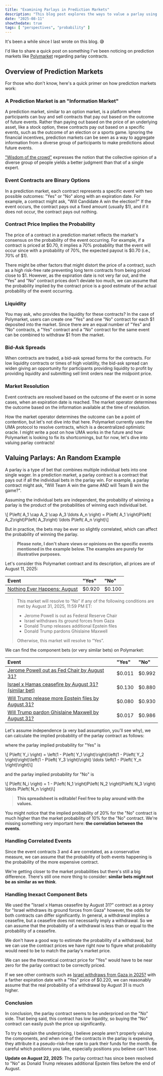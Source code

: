 ```yaml
---
title: "Examining Parlays in Prediction Markets"
description: "This blog post explores the ways to value a parlay using its component bets, and argue that the odds of such parlays on various prediction markets such as Polymarket are overvalued on the more likely/expensive contract."
date: "2025-08-11"
showthedate: true
tags: [ "perspectives", "probability" ]
---
```


It's been a while since I last wrote on this blog. 😅

I'd like to share a quick post on something I've been noticing on prediction
markets like [Polymarket](https://polymarket.com/) regarding parlay contracts.

## Overview of Prediction Markets

For those who don't know, here's a quick primer on how prediction markets work:

### A Prediction Market is an "Information Market"

A prediction market, similar to an option market, is a platform where
participants can buy and sell contracts that pay out based on the outcome of
future events. Rather than paying out based on the price of an underlying
asset, like a stock option, these contracts pay out based on a specific events,
such as the outcome of an election or a sports game. Ignoring the financial
incentives, prediction markets can be seen as a way to aggregate information
from a diverse group of participants to make predictions about future events.

["Wisdom of the crowd"](https://en.wikipedia.org/wiki/Wisdom_of_the_crowd)
expresses the notion that the collective opinion of a diverse group of people
yields a better judgment than that of a single expert.

### Event Contracts are Binary Options

In a prediction market, each contract represents a specific event with two
possible outcomes: "Yes" or "No" along with an expiration date. For example, a
contract might ask, "Will Candidate A win the election?" If the event occurs,
the contract pays out a fixed amount (usually $1), and if it does not occur,
the contract pays out nothing.

### Contract Price Implies the Probability

The price of a contract in a prediction market reflects the market's consensus
on the probability of the event occurring. For example, if a contract is priced
at $0.70, it implies a 70% probability that the event will occur since with
a probability of 70%, the expected payout is $0.70 (i.e., 70% of $1).

<script src="https://cdn.plot.ly/plotly-3.1.0.min.js" charset="utf-8"></script>
<div id="graph"></div>

<script>
const trump = {"history":[{"t":1704412803,"p":0.5},{"t":1704456003,"p":0.405},{"t":1704499202,"p":0.405},{"t":1704542402,"p":0.405},{"t":1704585602,"p":0.405},{"t":1704628803,"p":0.405},{"t":1704672002,"p":0.475},{"t":1704715203,"p":0.465},{"t":1704758403,"p":0.465},{"t":1704801603,"p":0.465},{"t":1704844803,"p":0.455},{"t":1704888003,"p":0.455},{"t":1704931203,"p":0.465},{"t":1704974403,"p":0.475},{"t":1705017603,"p":0.475},{"t":1705060803,"p":0.475},{"t":1705104002,"p":0.485},{"t":1705147202,"p":0.485},{"t":1705190402,"p":0.485},{"t":1705233602,"p":0.475},{"t":1705276803,"p":0.475},{"t":1705320002,"p":0.475},{"t":1705363202,"p":0.475},{"t":1705406402,"p":0.485},{"t":1705449603,"p":0.485},{"t":1705492802,"p":0.485},{"t":1705536002,"p":0.485},{"t":1705579202,"p":0.485},{"t":1705622402,"p":0.485},{"t":1705665602,"p":0.485},{"t":1705708803,"p":0.485},{"t":1705752003,"p":0.485},{"t":1705795202,"p":0.485},{"t":1705838403,"p":0.485},{"t":1705881602,"p":0.485},{"t":1705924803,"p":0.515},{"t":1705968003,"p":0.545},{"t":1706011202,"p":0.545},{"t":1706054402,"p":0.545},{"t":1706097603,"p":0.545},{"t":1706140802,"p":0.545},{"t":1706184002,"p":0.545},{"t":1706227202,"p":0.545},{"t":1706270403,"p":0.545},{"t":1706313602,"p":0.545},{"t":1706356802,"p":0.545},{"t":1706400002,"p":0.545},{"t":1706443203,"p":0.545},{"t":1706486402,"p":0.545},{"t":1706529602,"p":0.545},{"t":1706572802,"p":0.545},{"t":1706616003,"p":0.545},{"t":1706659202,"p":0.545},{"t":1706702402,"p":0.535},{"t":1706745602,"p":0.525},{"t":1706788802,"p":0.525},{"t":1706832002,"p":0.525},{"t":1706875202,"p":0.525},{"t":1706918402,"p":0.525},{"t":1706961602,"p":0.525},{"t":1707004803,"p":0.525},{"t":1707048002,"p":0.525},{"t":1707091202,"p":0.525},{"t":1707134403,"p":0.525},{"t":1707177602,"p":0.525},{"t":1707220802,"p":0.525},{"t":1707264002,"p":0.525},{"t":1707307203,"p":0.525},{"t":1707350402,"p":0.525},{"t":1707393602,"p":0.525},{"t":1707436802,"p":0.525},{"t":1707480003,"p":0.515},{"t":1707523203,"p":0.515},{"t":1707566402,"p":0.515},{"t":1707609603,"p":0.525},{"t":1707652802,"p":0.525},{"t":1707696003,"p":0.525},{"t":1707739202,"p":0.525},{"t":1707782402,"p":0.535},{"t":1707825603,"p":0.535},{"t":1707868803,"p":0.525},{"t":1707912002,"p":0.525},{"t":1707955203,"p":0.525},{"t":1707998403,"p":0.525},{"t":1708041603,"p":0.53},{"t":1708084802,"p":0.525},{"t":1708128002,"p":0.525},{"t":1708171202,"p":0.525},{"t":1708214402,"p":0.525},{"t":1708257603,"p":0.525},{"t":1708300802,"p":0.535},{"t":1708344002,"p":0.535},{"t":1708387202,"p":0.545},{"t":1708430402,"p":0.545},{"t":1708473603,"p":0.545},{"t":1708516803,"p":0.545},{"t":1708560002,"p":0.545},{"t":1708603203,"p":0.545},{"t":1708646402,"p":0.545},{"t":1708689603,"p":0.535},{"t":1708732802,"p":0.535},{"t":1708776003,"p":0.535},{"t":1708819202,"p":0.535},{"t":1708862402,"p":0.535},{"t":1708905602,"p":0.535},{"t":1708948803,"p":0.535},{"t":1708992002,"p":0.525},{"t":1709035202,"p":0.525},{"t":1709078403,"p":0.525},{"t":1709121603,"p":0.525},{"t":1709164802,"p":0.525},{"t":1709208002,"p":0.525},{"t":1709251202,"p":0.525},{"t":1709294402,"p":0.525},{"t":1709337603,"p":0.525},{"t":1709380803,"p":0.525},{"t":1709424003,"p":0.535},{"t":1709467203,"p":0.535},{"t":1709510403,"p":0.535},{"t":1709553603,"p":0.535},{"t":1709596803,"p":0.535},{"t":1709640003,"p":0.535},{"t":1709683203,"p":0.535},{"t":1709726403,"p":0.535},{"t":1709769602,"p":0.535},{"t":1709812803,"p":0.535},{"t":1709856002,"p":0.535},{"t":1709899203,"p":0.535},{"t":1709942403,"p":0.535},{"t":1709985603,"p":0.535},{"t":1710028802,"p":0.535},{"t":1710072003,"p":0.525},{"t":1710115202,"p":0.515},{"t":1710158402,"p":0.515},{"t":1710201602,"p":0.515},{"t":1710244802,"p":0.515},{"t":1710288003,"p":0.515},{"t":1710331203,"p":0.515},{"t":1710374403,"p":0.515},{"t":1710417602,"p":0.515},{"t":1710460803,"p":0.515},{"t":1710504003,"p":0.515},{"t":1710547202,"p":0.515},{"t":1710590403,"p":0.515},{"t":1710633603,"p":0.515},{"t":1710676803,"p":0.515},{"t":1710720003,"p":0.515},{"t":1710763203,"p":0.515},{"t":1710806402,"p":0.515},{"t":1710849603,"p":0.515},{"t":1710892803,"p":0.515},{"t":1710936003,"p":0.515},{"t":1710979203,"p":0.515},{"t":1711022403,"p":0.515},{"t":1711065602,"p":0.515},{"t":1711108803,"p":0.515},{"t":1711152003,"p":0.515},{"t":1711195203,"p":0.515},{"t":1711238403,"p":0.495},{"t":1711281603,"p":0.495},{"t":1711324803,"p":0.495},{"t":1711368003,"p":0.495},{"t":1711411202,"p":0.495},{"t":1711454402,"p":0.495},{"t":1711497603,"p":0.495},{"t":1711540803,"p":0.495},{"t":1711584003,"p":0.495},{"t":1711627202,"p":0.495},{"t":1711670402,"p":0.495},{"t":1711713602,"p":0.495},{"t":1711756802,"p":0.485},{"t":1711800002,"p":0.485},{"t":1711843203,"p":0.485},{"t":1711886403,"p":0.485},{"t":1711929602,"p":0.485},{"t":1711972803,"p":0.485},{"t":1712016003,"p":0.485},{"t":1712059203,"p":0.485},{"t":1712102403,"p":0.485},{"t":1712145604,"p":0.485},{"t":1712188803,"p":0.475},{"t":1712232002,"p":0.465},{"t":1712275203,"p":0.465},{"t":1712318403,"p":0.465},{"t":1712361603,"p":0.465},{"t":1712404804,"p":0.465},{"t":1712448002,"p":0.465},{"t":1712491203,"p":0.465},{"t":1712534403,"p":0.465},{"t":1712577603,"p":0.465},{"t":1712620803,"p":0.465},{"t":1712664003,"p":0.465},{"t":1712707203,"p":0.465},{"t":1712750402,"p":0.455},{"t":1712793603,"p":0.455},{"t":1712836803,"p":0.455},{"t":1712880003,"p":0.455},{"t":1712923203,"p":0.455},{"t":1712966402,"p":0.455},{"t":1713009603,"p":0.455},{"t":1713052803,"p":0.455},{"t":1713096002,"p":0.455},{"t":1713139203,"p":0.455},{"t":1713182403,"p":0.455},{"t":1713225603,"p":0.455},{"t":1713268803,"p":0.455},{"t":1713312003,"p":0.445},{"t":1713355203,"p":0.445},{"t":1713398403,"p":0.445},{"t":1713441603,"p":0.445},{"t":1713484803,"p":0.425},{"t":1713528003,"p":0.425},{"t":1713571202,"p":0.425},{"t":1713614403,"p":0.425},{"t":1713657603,"p":0.435},{"t":1713700803,"p":0.435},{"t":1713744003,"p":0.435},{"t":1713787203,"p":0.435},{"t":1713830402,"p":0.435},{"t":1713873602,"p":0.435},{"t":1713916803,"p":0.435},{"t":1713960003,"p":0.435},{"t":1714003203,"p":0.425},{"t":1714046403,"p":0.425},{"t":1714089602,"p":0.425},{"t":1714132803,"p":0.425},{"t":1714176003,"p":0.435},{"t":1714219203,"p":0.435},{"t":1714262403,"p":0.435},{"t":1714305603,"p":0.435},{"t":1714348803,"p":0.435},{"t":1714392003,"p":0.435},{"t":1714435204,"p":0.435},{"t":1714478403,"p":0.435},{"t":1714521603,"p":0.445},{"t":1714564803,"p":0.455},{"t":1714608003,"p":0.455},{"t":1714651203,"p":0.455},{"t":1714694403,"p":0.455},{"t":1714737602,"p":0.455},{"t":1714780803,"p":0.465},{"t":1714824003,"p":0.465},{"t":1714867203,"p":0.465},{"t":1714910403,"p":0.465},{"t":1714953602,"p":0.465},{"t":1714996803,"p":0.465},{"t":1715040002,"p":0.465},{"t":1715083202,"p":0.465},{"t":1715126403,"p":0.465},{"t":1715169604,"p":0.465},{"t":1715212803,"p":0.455},{"t":1715256003,"p":0.445},{"t":1715299203,"p":0.445},{"t":1715342403,"p":0.445},{"t":1715385604,"p":0.445},{"t":1715428803,"p":0.445},{"t":1715472003,"p":0.445},{"t":1715515203,"p":0.445},{"t":1715558404,"p":0.445},{"t":1715601603,"p":0.46},{"t":1715644803,"p":0.51},{"t":1715688003,"p":0.485},{"t":1715731204,"p":0.485},{"t":1715774403,"p":0.485},{"t":1715817604,"p":0.495},{"t":1715860803,"p":0.495},{"t":1715904003,"p":0.495},{"t":1715947204,"p":0.505},{"t":1715990403,"p":0.505},{"t":1716033602,"p":0.515},{"t":1716076803,"p":0.515},{"t":1716120003,"p":0.515},{"t":1716163203,"p":0.515},{"t":1716206403,"p":0.515},{"t":1716249603,"p":0.54},{"t":1716292804,"p":0.545},{"t":1716336003,"p":0.545},{"t":1716379203,"p":0.545},{"t":1716422403,"p":0.55},{"t":1716465604,"p":0.545},{"t":1716508803,"p":0.545},{"t":1716552004,"p":0.555},{"t":1716595203,"p":0.545},{"t":1716638402,"p":0.555},{"t":1716681603,"p":0.555},{"t":1716724804,"p":0.555},{"t":1716768003,"p":0.555},{"t":1716811203,"p":0.555},{"t":1716854403,"p":0.555},{"t":1716897602,"p":0.565},{"t":1716940804,"p":0.565},{"t":1716984003,"p":0.565},{"t":1717027203,"p":0.565},{"t":1717070403,"p":0.565},{"t":1717113603,"p":0.535},{"t":1717156804,"p":0.535},{"t":1717200003,"p":0.545},{"t":1717243203,"p":0.535},{"t":1717286403,"p":0.535},{"t":1717329603,"p":0.535},{"t":1717372803,"p":0.535},{"t":1717416004,"p":0.535},{"t":1717459202,"p":0.535},{"t":1717502403,"p":0.555},{"t":1717545602,"p":0.555},{"t":1717588803,"p":0.555},{"t":1717632003,"p":0.555},{"t":1717675203,"p":0.545},{"t":1717718402,"p":0.545},{"t":1717761603,"p":0.555},{"t":1717804802,"p":0.555},{"t":1717848002,"p":0.555},{"t":1717891203,"p":0.555},{"t":1717934403,"p":0.555},{"t":1717977604,"p":0.555},{"t":1718020803,"p":0.555},{"t":1718064002,"p":0.565},{"t":1718107203,"p":0.565},{"t":1718150403,"p":0.555},{"t":1718193604,"p":0.555},{"t":1718236803,"p":0.565},{"t":1718280003,"p":0.565},{"t":1718323203,"p":0.565},{"t":1718366403,"p":0.555},{"t":1718409604,"p":0.565},{"t":1718452803,"p":0.565},{"t":1718496004,"p":0.565},{"t":1718539203,"p":0.565},{"t":1718582404,"p":0.565},{"t":1718625603,"p":0.565},{"t":1718668803,"p":0.565},{"t":1718712003,"p":0.565},{"t":1718755203,"p":0.565},{"t":1718798403,"p":0.565},{"t":1718841604,"p":0.565},{"t":1718884803,"p":0.565},{"t":1718928003,"p":0.565},{"t":1718971203,"p":0.565},{"t":1719014402,"p":0.565},{"t":1719057603,"p":0.565},{"t":1719100803,"p":0.575},{"t":1719144003,"p":0.575},{"t":1719187203,"p":0.575},{"t":1719230403,"p":0.575},{"t":1719273603,"p":0.585},{"t":1719316803,"p":0.585},{"t":1719360003,"p":0.595},{"t":1719403203,"p":0.595},{"t":1719446402,"p":0.595},{"t":1719489603,"p":0.595},{"t":1719532803,"p":0.605},{"t":1719576003,"p":0.625},{"t":1719619202,"p":0.625},{"t":1719662402,"p":0.625},{"t":1719705602,"p":0.625},{"t":1719748803,"p":0.65},{"t":1719792002,"p":0.615},{"t":1719835202,"p":0.625},{"t":1719878403,"p":0.66},{"t":1719921603,"p":0.67},{"t":1719964802,"p":0.65},{"t":1720008002,"p":0.625},{"t":1720051203,"p":0.615},{"t":1720094402,"p":0.625},{"t":1720137602,"p":0.605},{"t":1720180802,"p":0.615},{"t":1720224002,"p":0.605},{"t":1720267202,"p":0.605},{"t":1720310402,"p":0.625},{"t":1720353602,"p":0.625},{"t":1720396802,"p":0.625},{"t":1720440002,"p":0.605},{"t":1720483202,"p":0.605},{"t":1720526402,"p":0.625},{"t":1720569603,"p":0.625},{"t":1720612802,"p":0.625},{"t":1720656003,"p":0.625},{"t":1720699202,"p":0.615},{"t":1720742402,"p":0.6},{"t":1720785602,"p":0.595},{"t":1720828803,"p":0.595},{"t":1720872003,"p":0.595},{"t":1720915202,"p":0.675},{"t":1720958403,"p":0.695},{"t":1721001603,"p":0.695},{"t":1721044803,"p":0.705},{"t":1721088002,"p":0.705},{"t":1721131201,"p":0.715},{"t":1721174401,"p":0.685},{"t":1721217602,"p":0.695},{"t":1721260802,"p":0.675},{"t":1721304002,"p":0.645},{"t":1721347201,"p":0.615},{"t":1721390401,"p":0.625},{"t":1721433601,"p":0.645},{"t":1721476801,"p":0.635},{"t":1721520001,"p":0.64},{"t":1721563201,"p":0.655},{"t":1721606401,"p":0.63},{"t":1721649602,"p":0.645},{"t":1721692801,"p":0.625},{"t":1721736001,"p":0.645},{"t":1721779201,"p":0.605},{"t":1721822402,"p":0.615},{"t":1721865601,"p":0.625},{"t":1721908802,"p":0.615},{"t":1721952002,"p":0.615},{"t":1721995201,"p":0.595},{"t":1722038402,"p":0.585},{"t":1722081601,"p":0.585},{"t":1722124802,"p":0.575},{"t":1722168002,"p":0.575},{"t":1722211202,"p":0.585},{"t":1722254402,"p":0.595},{"t":1722297601,"p":0.595},{"t":1722340802,"p":0.585},{"t":1722384002,"p":0.585},{"t":1722427202,"p":0.595},{"t":1722470402,"p":0.555},{"t":1722513602,"p":0.545},{"t":1722556801,"p":0.535},{"t":1722600002,"p":0.535},{"t":1722643202,"p":0.525},{"t":1722686402,"p":0.525},{"t":1722729601,"p":0.545},{"t":1722772802,"p":0.545},{"t":1722816001,"p":0.515},{"t":1722859202,"p":0.525},{"t":1722902401,"p":0.535},{"t":1722945602,"p":0.52},{"t":1722988801,"p":0.515},{"t":1723032001,"p":0.515},{"t":1723075201,"p":0.485},{"t":1723118401,"p":0.485},{"t":1723161602,"p":0.4915},{"t":1723204801,"p":0.4855},{"t":1723248002,"p":0.476},{"t":1723291202,"p":0.4715},{"t":1723334401,"p":0.453},{"t":1723377602,"p":0.4565},{"t":1723420801,"p":0.4555},{"t":1723464001,"p":0.4545},{"t":1723507202,"p":0.4585},{"t":1723550402,"p":0.455},{"t":1723593602,"p":0.4555},{"t":1723636802,"p":0.454},{"t":1723680002,"p":0.447},{"t":1723723201,"p":0.4465},{"t":1723766402,"p":0.443},{"t":1723809602,"p":0.4415},{"t":1723852802,"p":0.4545},{"t":1723896002,"p":0.4795},{"t":1723939202,"p":0.4865},{"t":1723982402,"p":0.4855},{"t":1724025602,"p":0.4835},{"t":1724068802,"p":0.472},{"t":1724112001,"p":0.486},{"t":1724155202,"p":0.484},{"t":1724198402,"p":0.5025},{"t":1724241602,"p":0.5195},{"t":1724284802,"p":0.5215},{"t":1724328002,"p":0.5255},{"t":1724371202,"p":0.5175},{"t":1724414403,"p":0.5135},{"t":1724457602,"p":0.5015},{"t":1724500802,"p":0.5025},{"t":1724544001,"p":0.502},{"t":1724587201,"p":0.494},{"t":1724630402,"p":0.4955},{"t":1724673602,"p":0.4955},{"t":1724716801,"p":0.4945},{"t":1724760002,"p":0.5015},{"t":1724803201,"p":0.5035},{"t":1724846402,"p":0.4995},{"t":1724889602,"p":0.503},{"t":1724932802,"p":0.5005},{"t":1724976002,"p":0.498},{"t":1725019202,"p":0.4985},{"t":1725062402,"p":0.4995},{"t":1725105602,"p":0.4995},{"t":1725148802,"p":0.5025},{"t":1725192002,"p":0.5065},{"t":1725235202,"p":0.5085},{"t":1725278402,"p":0.512},{"t":1725321602,"p":0.5175},{"t":1725364802,"p":0.5145},{"t":1725408002,"p":0.5115},{"t":1725451202,"p":0.5175},{"t":1725494402,"p":0.5295},{"t":1725537602,"p":0.5285},{"t":1725580802,"p":0.528},{"t":1725624002,"p":0.5285},{"t":1725667202,"p":0.5055},{"t":1725710402,"p":0.5095},{"t":1725753602,"p":0.5},{"t":1725796801,"p":0.5175},{"t":1725840001,"p":0.513},{"t":1725883202,"p":0.5175},{"t":1725926402,"p":0.5225},{"t":1725969602,"p":0.5205},{"t":1726012801,"p":0.5195},{"t":1726056002,"p":0.493},{"t":1726099202,"p":0.496},{"t":1726142402,"p":0.4925},{"t":1726185602,"p":0.491},{"t":1726228802,"p":0.4925},{"t":1726272002,"p":0.491},{"t":1726315202,"p":0.4895},{"t":1726358402,"p":0.4885},{"t":1726401602,"p":0.485},{"t":1726444802,"p":0.494},{"t":1726488002,"p":0.4905},{"t":1726531202,"p":0.4945},{"t":1726574402,"p":0.4855},{"t":1726617602,"p":0.4805},{"t":1726660802,"p":0.4815},{"t":1726704001,"p":0.4675},{"t":1726747202,"p":0.468},{"t":1726790402,"p":0.4715},{"t":1726833602,"p":0.4765},{"t":1726876802,"p":0.479},{"t":1726920002,"p":0.4775},{"t":1726963202,"p":0.4755},{"t":1727006402,"p":0.4745},{"t":1727049602,"p":0.4695},{"t":1727092802,"p":0.4735},{"t":1727136002,"p":0.4825},{"t":1727179202,"p":0.4815},{"t":1727222402,"p":0.481},{"t":1727265602,"p":0.4835},{"t":1727308802,"p":0.4885},{"t":1727352002,"p":0.4875},{"t":1727395202,"p":0.4895},{"t":1727438402,"p":0.4865},{"t":1727481602,"p":0.4855},{"t":1727524802,"p":0.4835},{"t":1727568003,"p":0.4825},{"t":1727611202,"p":0.4895},{"t":1727654403,"p":0.4905},{"t":1727697602,"p":0.4905},{"t":1727740802,"p":0.4885},{"t":1727784002,"p":0.4885},{"t":1727827202,"p":0.4825},{"t":1727870402,"p":0.4945},{"t":1727913602,"p":0.4925},{"t":1727956802,"p":0.4965},{"t":1728000002,"p":0.4965},{"t":1728043202,"p":0.4945},{"t":1728086402,"p":0.4975},{"t":1728129602,"p":0.4985},{"t":1728172802,"p":0.5015},{"t":1728216002,"p":0.5045},{"t":1728259202,"p":0.5075},{"t":1728302402,"p":0.5095},{"t":1728345602,"p":0.5395},{"t":1728388802,"p":0.5285},{"t":1728432002,"p":0.529},{"t":1728475202,"p":0.5325},{"t":1728518402,"p":0.5335},{"t":1728561603,"p":0.5435},{"t":1728604803,"p":0.5545},{"t":1728648002,"p":0.5535},{"t":1728691202,"p":0.5405},{"t":1728734403,"p":0.5455},{"t":1728777603,"p":0.5495},{"t":1728820803,"p":0.5465},{"t":1728864002,"p":0.5395},{"t":1728907203,"p":0.5395},{"t":1728950402,"p":0.5505},{"t":1728993602,"p":0.566},{"t":1729036803,"p":0.5765},{"t":1729080002,"p":0.6005},{"t":1729123202,"p":0.5855},{"t":1729166402,"p":0.6125},{"t":1729209602,"p":0.6185},{"t":1729252802,"p":0.6065},{"t":1729296002,"p":0.5995},{"t":1729339203,"p":0.5975},{"t":1729382402,"p":0.6005},{"t":1729425602,"p":0.5975},{"t":1729468802,"p":0.6065},{"t":1729512002,"p":0.6135},{"t":1729555202,"p":0.649},{"t":1729598402,"p":0.641},{"t":1729641602,"p":0.6475},{"t":1729684802,"p":0.6405},{"t":1729728003,"p":0.6155},{"t":1729771202,"p":0.6125},{"t":1729814403,"p":0.641},{"t":1729857603,"p":0.6415},{"t":1729900803,"p":0.6385},{"t":1729944003,"p":0.6405},{"t":1729987203,"p":0.6455},{"t":1730030402,"p":0.6505},{"t":1730073603,"p":0.6495},{"t":1730116802,"p":0.6615},{"t":1730160002,"p":0.6585},{"t":1730203203,"p":0.6625},{"t":1730246403,"p":0.6655},{"t":1730289603,"p":0.6685},{"t":1730332803,"p":0.6475},{"t":1730376003,"p":0.6485},{"t":1730419203,"p":0.6325},{"t":1730462403,"p":0.6285},{"t":1730505603,"p":0.5825},{"t":1730548803,"p":0.5795},{"t":1730592003,"p":0.5585},{"t":1730635203,"p":0.5585},{"t":1730678403,"p":0.5635},{"t":1730721603,"p":0.5705},{"t":1730764802,"p":0.5855},{"t":1730808002,"p":0.6225},{"t":1730851202,"p":0.58},{"t":1730894403,"p":0.9985}]};
const harris = {"history":[{"t":1704456003,"p":0.0345},{"t":1704499202,"p":0.0315},{"t":1704542402,"p":0.027},{"t":1704585602,"p":0.027},{"t":1704628803,"p":0.0265},{"t":1704672002,"p":0.024},{"t":1704715203,"p":0.0225},{"t":1704758403,"p":0.023},{"t":1704801603,"p":0.022},{"t":1704844803,"p":0.0175},{"t":1704888003,"p":0.0165},{"t":1704931203,"p":0.0165},{"t":1704974403,"p":0.0145},{"t":1705017603,"p":0.015},{"t":1705060803,"p":0.0135},{"t":1705104002,"p":0.014},{"t":1705147202,"p":0.014},{"t":1705190402,"p":0.0135},{"t":1705233602,"p":0.013},{"t":1705276803,"p":0.012},{"t":1705320002,"p":0.0105},{"t":1705363202,"p":0.012},{"t":1705406402,"p":0.013},{"t":1705449603,"p":0.0145},{"t":1705492802,"p":0.0145},{"t":1705536002,"p":0.0145},{"t":1705579202,"p":0.014},{"t":1705622402,"p":0.014},{"t":1705665602,"p":0.014},{"t":1705708803,"p":0.016},{"t":1705752003,"p":0.016},{"t":1705795202,"p":0.0165},{"t":1705838403,"p":0.0165},{"t":1705881602,"p":0.017},{"t":1705924803,"p":0.0125},{"t":1705968003,"p":0.012},{"t":1706011202,"p":0.0105},{"t":1706054402,"p":0.0095},{"t":1706097603,"p":0.009},{"t":1706140802,"p":0.0095},{"t":1706184002,"p":0.0095},{"t":1706227202,"p":0.009},{"t":1706270403,"p":0.009},{"t":1706313602,"p":0.009},{"t":1706356802,"p":0.0085},{"t":1706400002,"p":0.009},{"t":1706443203,"p":0.009},{"t":1706486402,"p":0.0085},{"t":1706529602,"p":0.0085},{"t":1706572802,"p":0.0085},{"t":1706616003,"p":0.0085},{"t":1706659202,"p":0.0075},{"t":1706702402,"p":0.0075},{"t":1706745602,"p":0.0075},{"t":1706788802,"p":0.0065},{"t":1706832002,"p":0.0065},{"t":1706875202,"p":0.0075},{"t":1706918402,"p":0.0075},{"t":1706961602,"p":0.0075},{"t":1707004803,"p":0.0075},{"t":1707048002,"p":0.0075},{"t":1707091202,"p":0.0075},{"t":1707134403,"p":0.0075},{"t":1707177602,"p":0.0075},{"t":1707220802,"p":0.0075},{"t":1707264002,"p":0.0075},{"t":1707307203,"p":0.0075},{"t":1707350402,"p":0.0075},{"t":1707393602,"p":0.0075},{"t":1707436802,"p":0.011},{"t":1707480003,"p":0.0155},{"t":1707523203,"p":0.017},{"t":1707566402,"p":0.015},{"t":1707609603,"p":0.016},{"t":1707652802,"p":0.0175},{"t":1707696003,"p":0.017},{"t":1707739202,"p":0.017},{"t":1707782402,"p":0.018},{"t":1707825603,"p":0.0175},{"t":1707868803,"p":0.021},{"t":1707912002,"p":0.0205},{"t":1707955203,"p":0.02},{"t":1707998403,"p":0.0205},{"t":1708041603,"p":0.0205},{"t":1708084802,"p":0.0205},{"t":1708128002,"p":0.0215},{"t":1708171202,"p":0.0195},{"t":1708214402,"p":0.0185},{"t":1708257603,"p":0.0195},{"t":1708300802,"p":0.0185},{"t":1708344002,"p":0.0185},{"t":1708387202,"p":0.018},{"t":1708430402,"p":0.0165},{"t":1708473603,"p":0.0165},{"t":1708516803,"p":0.0165},{"t":1708560002,"p":0.0155},{"t":1708603203,"p":0.0155},{"t":1708646402,"p":0.0145},{"t":1708689603,"p":0.0155},{"t":1708732802,"p":0.015},{"t":1708776003,"p":0.0155},{"t":1708819202,"p":0.0155},{"t":1708862402,"p":0.0155},{"t":1708905602,"p":0.0155},{"t":1708948803,"p":0.0165},{"t":1708992002,"p":0.0165},{"t":1709035202,"p":0.0165},{"t":1709078403,"p":0.0165},{"t":1709121603,"p":0.0165},{"t":1709164802,"p":0.0165},{"t":1709208002,"p":0.0165},{"t":1709251202,"p":0.0165},{"t":1709294402,"p":0.017},{"t":1709337603,"p":0.0175},{"t":1709380803,"p":0.0175},{"t":1709424003,"p":0.0175},{"t":1709467203,"p":0.0175},{"t":1709510403,"p":0.019},{"t":1709553603,"p":0.0185},{"t":1709596803,"p":0.019},{"t":1709640003,"p":0.0155},{"t":1709683203,"p":0.0165},{"t":1709726403,"p":0.017},{"t":1709769602,"p":0.0175},{"t":1709812803,"p":0.0175},{"t":1709856002,"p":0.0175},{"t":1709899203,"p":0.018},{"t":1709942403,"p":0.019},{"t":1709985603,"p":0.02},{"t":1710028802,"p":0.0195},{"t":1710072003,"p":0.0195},{"t":1710115202,"p":0.0195},{"t":1710158402,"p":0.0195},{"t":1710201602,"p":0.0195},{"t":1710244802,"p":0.019},{"t":1710288003,"p":0.018},{"t":1710331203,"p":0.0165},{"t":1710374403,"p":0.017},{"t":1710417602,"p":0.0175},{"t":1710460803,"p":0.0165},{"t":1710504003,"p":0.017},{"t":1710547202,"p":0.0165},{"t":1710590403,"p":0.016},{"t":1710633603,"p":0.0165},{"t":1710676803,"p":0.0165},{"t":1710720003,"p":0.018},{"t":1710763203,"p":0.018},{"t":1710806402,"p":0.018},{"t":1710849603,"p":0.017},{"t":1710892803,"p":0.0165},{"t":1710936003,"p":0.0165},{"t":1710979203,"p":0.0165},{"t":1711022403,"p":0.0165},{"t":1711065602,"p":0.0155},{"t":1711108803,"p":0.0155},{"t":1711152003,"p":0.0155},{"t":1711195203,"p":0.0155},{"t":1711238403,"p":0.0155},{"t":1711281603,"p":0.015},{"t":1711324803,"p":0.015},{"t":1711368003,"p":0.015},{"t":1711411202,"p":0.015},{"t":1711454402,"p":0.016},{"t":1711497603,"p":0.016},{"t":1711540803,"p":0.016},{"t":1711584003,"p":0.016},{"t":1711627202,"p":0.016},{"t":1711670402,"p":0.016},{"t":1711713602,"p":0.016},{"t":1711756802,"p":0.016},{"t":1711800002,"p":0.0165},{"t":1711843203,"p":0.0165},{"t":1711886403,"p":0.0165},{"t":1711929602,"p":0.0165},{"t":1711972803,"p":0.0165},{"t":1712016003,"p":0.0165},{"t":1712059203,"p":0.0165},{"t":1712102403,"p":0.0145},{"t":1712145604,"p":0.016},{"t":1712188803,"p":0.0175},{"t":1712232002,"p":0.016},{"t":1712275203,"p":0.0165},{"t":1712318403,"p":0.016},{"t":1712361603,"p":0.015},{"t":1712404804,"p":0.015},{"t":1712448002,"p":0.015},{"t":1712491203,"p":0.015},{"t":1712534403,"p":0.0155},{"t":1712577603,"p":0.0155},{"t":1712620803,"p":0.0155},{"t":1712664003,"p":0.0155},{"t":1712707203,"p":0.0155},{"t":1712750402,"p":0.014},{"t":1712793603,"p":0.014},{"t":1712836803,"p":0.014},{"t":1712880003,"p":0.0145},{"t":1712923203,"p":0.0145},{"t":1712966402,"p":0.0145},{"t":1713009603,"p":0.0145},{"t":1713052803,"p":0.0135},{"t":1713096002,"p":0.0135},{"t":1713139203,"p":0.0135},{"t":1713182403,"p":0.0135},{"t":1713225603,"p":0.0135},{"t":1713268803,"p":0.0135},{"t":1713312003,"p":0.0115},{"t":1713355203,"p":0.0115},{"t":1713398403,"p":0.0095},{"t":1713441603,"p":0.0105},{"t":1713484803,"p":0.011},{"t":1713528003,"p":0.0105},{"t":1713571202,"p":0.0105},{"t":1713614403,"p":0.01},{"t":1713657603,"p":0.01},{"t":1713700803,"p":0.01},{"t":1713744003,"p":0.01},{"t":1713787203,"p":0.01},{"t":1713830402,"p":0.01},{"t":1713873602,"p":0.01},{"t":1713916803,"p":0.01},{"t":1713960003,"p":0.01},{"t":1714003203,"p":0.01},{"t":1714046403,"p":0.01},{"t":1714089602,"p":0.01},{"t":1714132803,"p":0.0095},{"t":1714176003,"p":0.0115},{"t":1714219203,"p":0.0115},{"t":1714262403,"p":0.0115},{"t":1714305603,"p":0.012},{"t":1714348803,"p":0.012},{"t":1714392003,"p":0.012},{"t":1714435204,"p":0.0115},{"t":1714478403,"p":0.0115},{"t":1714521603,"p":0.012},{"t":1714564803,"p":0.012},{"t":1714608003,"p":0.0115},{"t":1714651203,"p":0.0115},{"t":1714694403,"p":0.0115},{"t":1714737602,"p":0.0115},{"t":1714780803,"p":0.0115},{"t":1714824003,"p":0.0115},{"t":1714867203,"p":0.0115},{"t":1714910403,"p":0.0115},{"t":1714953602,"p":0.0115},{"t":1714996803,"p":0.0115},{"t":1715040002,"p":0.0115},{"t":1715083202,"p":0.012},{"t":1715126403,"p":0.012},{"t":1715169604,"p":0.012},{"t":1715212803,"p":0.011},{"t":1715256003,"p":0.0115},{"t":1715299203,"p":0.0115},{"t":1715342403,"p":0.0115},{"t":1715385604,"p":0.0115},{"t":1715428803,"p":0.0115},{"t":1715472003,"p":0.0115},{"t":1715515203,"p":0.0115},{"t":1715558404,"p":0.0115},{"t":1715601603,"p":0.012},{"t":1715644803,"p":0.0125},{"t":1715688003,"p":0.0105},{"t":1715731204,"p":0.013},{"t":1715774403,"p":0.013},{"t":1715817604,"p":0.0095},{"t":1715860803,"p":0.011},{"t":1715904003,"p":0.011},{"t":1715947204,"p":0.0115},{"t":1715990403,"p":0.011},{"t":1716033602,"p":0.011},{"t":1716076803,"p":0.0115},{"t":1716120003,"p":0.012},{"t":1716163203,"p":0.0115},{"t":1716206403,"p":0.0115},{"t":1716249603,"p":0.011},{"t":1716292804,"p":0.011},{"t":1716336003,"p":0.01},{"t":1716379203,"p":0.01},{"t":1716422403,"p":0.01},{"t":1716465604,"p":0.0095},{"t":1716508803,"p":0.0095},{"t":1716552004,"p":0.0105},{"t":1716595203,"p":0.011},{"t":1716638402,"p":0.0105},{"t":1716681603,"p":0.0115},{"t":1716724804,"p":0.0115},{"t":1716768003,"p":0.0105},{"t":1716811203,"p":0.0105},{"t":1716854403,"p":0.0115},{"t":1716897602,"p":0.011},{"t":1716940804,"p":0.01},{"t":1716984003,"p":0.0105},{"t":1717027203,"p":0.01},{"t":1717070403,"p":0.01},{"t":1717113603,"p":0.01},{"t":1717156804,"p":0.0095},{"t":1717200003,"p":0.0125},{"t":1717243203,"p":0.0095},{"t":1717286403,"p":0.0125},{"t":1717329603,"p":0.013},{"t":1717372803,"p":0.0135},{"t":1717416004,"p":0.014},{"t":1717459202,"p":0.014},{"t":1717502403,"p":0.013},{"t":1717545602,"p":0.0145},{"t":1717588803,"p":0.014},{"t":1717632003,"p":0.018},{"t":1717675203,"p":0.016},{"t":1717718402,"p":0.0145},{"t":1717761603,"p":0.0145},{"t":1717804802,"p":0.0145},{"t":1717848002,"p":0.0145},{"t":1717891203,"p":0.0145},{"t":1717934403,"p":0.015},{"t":1717977604,"p":0.0155},{"t":1718020803,"p":0.0165},{"t":1718064002,"p":0.0155},{"t":1718107203,"p":0.0155},{"t":1718150403,"p":0.0135},{"t":1718193604,"p":0.013},{"t":1718236803,"p":0.0115},{"t":1718280003,"p":0.0125},{"t":1718323203,"p":0.014},{"t":1718366403,"p":0.014},{"t":1718409604,"p":0.014},{"t":1718452803,"p":0.0145},{"t":1718496004,"p":0.0145},{"t":1718539203,"p":0.0145},{"t":1718582404,"p":0.015},{"t":1718625603,"p":0.0155},{"t":1718668803,"p":0.015},{"t":1718712003,"p":0.0155},{"t":1718755203,"p":0.0145},{"t":1718798403,"p":0.015},{"t":1718841604,"p":0.016},{"t":1718884803,"p":0.018},{"t":1718928003,"p":0.0155},{"t":1718971203,"p":0.016},{"t":1719014402,"p":0.0205},{"t":1719057603,"p":0.0155},{"t":1719100803,"p":0.0145},{"t":1719144003,"p":0.0145},{"t":1719187203,"p":0.0145},{"t":1719230403,"p":0.0145},{"t":1719273603,"p":0.014},{"t":1719316803,"p":0.0125},{"t":1719360003,"p":0.013},{"t":1719403203,"p":0.013},{"t":1719446402,"p":0.014},{"t":1719489603,"p":0.0145},{"t":1719532803,"p":0.011},{"t":1719576003,"p":0.0485},{"t":1719619202,"p":0.0345},{"t":1719662402,"p":0.0265},{"t":1719705602,"p":0.0285},{"t":1719748803,"p":0.0475},{"t":1719792002,"p":0.0515},{"t":1719835202,"p":0.047},{"t":1719878403,"p":0.0445},{"t":1719921603,"p":0.048},{"t":1719964802,"p":0.0965},{"t":1720008002,"p":0.1265},{"t":1720051203,"p":0.155},{"t":1720094402,"p":0.1405},{"t":1720137602,"p":0.201},{"t":1720180802,"p":0.1535},{"t":1720224002,"p":0.1595},{"t":1720267202,"p":0.15},{"t":1720310402,"p":0.1385},{"t":1720353602,"p":0.125},{"t":1720396802,"p":0.1305},{"t":1720440002,"p":0.143},{"t":1720483202,"p":0.0605},{"t":1720526402,"p":0.0795},{"t":1720569603,"p":0.0905},{"t":1720612802,"p":0.104},{"t":1720656003,"p":0.1545},{"t":1720699202,"p":0.137},{"t":1720742402,"p":0.186},{"t":1720785602,"p":0.159},{"t":1720828803,"p":0.1455},{"t":1720872003,"p":0.1305},{"t":1720915202,"p":0.086},{"t":1720958403,"p":0.077},{"t":1721001603,"p":0.056},{"t":1721044803,"p":0.0525},{"t":1721088002,"p":0.0615},{"t":1721131201,"p":0.058},{"t":1721174401,"p":0.0585},{"t":1721217602,"p":0.0645},{"t":1721260802,"p":0.1345},{"t":1721304002,"p":0.172},{"t":1721347201,"p":0.226},{"t":1721390401,"p":0.2145},{"t":1721433601,"p":0.1855},{"t":1721476801,"p":0.187},{"t":1721520001,"p":0.1825},{"t":1721563201,"p":0.182},{"t":1721606401,"p":0.2915},{"t":1721649602,"p":0.289},{"t":1721692801,"p":0.3235},{"t":1721736001,"p":0.3145},{"t":1721779201,"p":0.3705},{"t":1721822402,"p":0.3515},{"t":1721865601,"p":0.3215},{"t":1721908802,"p":0.3335},{"t":1721952002,"p":0.347},{"t":1721995201,"p":0.378},{"t":1722038402,"p":0.3975},{"t":1722081601,"p":0.397},{"t":1722124802,"p":0.394},{"t":1722168002,"p":0.3955},{"t":1722211202,"p":0.393},{"t":1722254402,"p":0.379},{"t":1722297601,"p":0.38},{"t":1722340802,"p":0.385},{"t":1722384002,"p":0.3855},{"t":1722427202,"p":0.3775},{"t":1722470402,"p":0.417},{"t":1722513602,"p":0.4335},{"t":1722556801,"p":0.4415},{"t":1722600002,"p":0.444},{"t":1722643202,"p":0.4395},{"t":1722686402,"p":0.4415},{"t":1722729601,"p":0.4315},{"t":1722772802,"p":0.4265},{"t":1722816001,"p":0.446},{"t":1722859202,"p":0.431},{"t":1722902401,"p":0.437},{"t":1722945602,"p":0.4525},{"t":1722988801,"p":0.4585},{"t":1723032001,"p":0.4655},{"t":1723075201,"p":0.4915},{"t":1723118401,"p":0.4915},{"t":1723161602,"p":0.4875},{"t":1723204801,"p":0.4885},{"t":1723248002,"p":0.4915},{"t":1723291202,"p":0.497},{"t":1723334401,"p":0.515},{"t":1723377602,"p":0.514},{"t":1723420801,"p":0.5155},{"t":1723464001,"p":0.5155},{"t":1723507202,"p":0.512},{"t":1723550402,"p":0.5225},{"t":1723593602,"p":0.5245},{"t":1723636802,"p":0.5285},{"t":1723680002,"p":0.5335},{"t":1723723201,"p":0.5365},{"t":1723766402,"p":0.539},{"t":1723809602,"p":0.5335},{"t":1723852802,"p":0.5225},{"t":1723896002,"p":0.504},{"t":1723939202,"p":0.4975},{"t":1723982402,"p":0.4955},{"t":1724025602,"p":0.4935},{"t":1724068802,"p":0.5095},{"t":1724112001,"p":0.496},{"t":1724155202,"p":0.4985},{"t":1724198402,"p":0.481},{"t":1724241602,"p":0.467},{"t":1724284802,"p":0.468},{"t":1724328002,"p":0.4615},{"t":1724371202,"p":0.4715},{"t":1724414403,"p":0.4725},{"t":1724457602,"p":0.484},{"t":1724500802,"p":0.4865},{"t":1724544001,"p":0.4865},{"t":1724587201,"p":0.4935},{"t":1724630402,"p":0.496},{"t":1724673602,"p":0.4955},{"t":1724716801,"p":0.4945},{"t":1724760002,"p":0.4865},{"t":1724803201,"p":0.4835},{"t":1724846402,"p":0.4895},{"t":1724889602,"p":0.484},{"t":1724932802,"p":0.4875},{"t":1724976002,"p":0.483},{"t":1725019202,"p":0.4875},{"t":1725062402,"p":0.4855},{"t":1725105602,"p":0.4855},{"t":1725148802,"p":0.4825},{"t":1725192002,"p":0.477},{"t":1725235202,"p":0.4775},{"t":1725278402,"p":0.4735},{"t":1725321602,"p":0.4705},{"t":1725364802,"p":0.4715},{"t":1725408002,"p":0.4765},{"t":1725451202,"p":0.4715},{"t":1725494402,"p":0.46},{"t":1725537602,"p":0.4605},{"t":1725580802,"p":0.459},{"t":1725624002,"p":0.454},{"t":1725667202,"p":0.4775},{"t":1725710402,"p":0.476},{"t":1725753602,"p":0.4755},{"t":1725796801,"p":0.458},{"t":1725840001,"p":0.464},{"t":1725883202,"p":0.4655},{"t":1725926402,"p":0.4605},{"t":1725969602,"p":0.456},{"t":1726012801,"p":0.464},{"t":1726056002,"p":0.495},{"t":1726099202,"p":0.4945},{"t":1726142402,"p":0.4985},{"t":1726185602,"p":0.4985},{"t":1726228802,"p":0.4985},{"t":1726272002,"p":0.5005},{"t":1726315202,"p":0.5005},{"t":1726358402,"p":0.5035},{"t":1726401602,"p":0.5075},{"t":1726444802,"p":0.496},{"t":1726488002,"p":0.4965},{"t":1726531202,"p":0.4925},{"t":1726574402,"p":0.5025},{"t":1726617602,"p":0.5005},{"t":1726660802,"p":0.5},{"t":1726704001,"p":0.5175},{"t":1726747202,"p":0.5195},{"t":1726790402,"p":0.5125},{"t":1726833602,"p":0.5115},{"t":1726876802,"p":0.51},{"t":1726920002,"p":0.5105},{"t":1726963202,"p":0.512},{"t":1727006402,"p":0.5125},{"t":1727049602,"p":0.52},{"t":1727092802,"p":0.5085},{"t":1727136002,"p":0.505},{"t":1727179202,"p":0.5055},{"t":1727222402,"p":0.503},{"t":1727265602,"p":0.5045},{"t":1727308802,"p":0.5015},{"t":1727352002,"p":0.5015},{"t":1727395202,"p":0.502},{"t":1727438402,"p":0.5015},{"t":1727481602,"p":0.5065},{"t":1727524802,"p":0.5075},{"t":1727568003,"p":0.506},{"t":1727611202,"p":0.5035},{"t":1727654403,"p":0.5025},{"t":1727697602,"p":0.5005},{"t":1727740802,"p":0.4965},{"t":1727784002,"p":0.4995},{"t":1727827202,"p":0.4985},{"t":1727870402,"p":0.4965},{"t":1727913602,"p":0.4945},{"t":1727956802,"p":0.4935},{"t":1728000002,"p":0.4955},{"t":1728043202,"p":0.4975},{"t":1728086402,"p":0.4925},{"t":1728129602,"p":0.4925},{"t":1728172802,"p":0.4895},{"t":1728216002,"p":0.4845},{"t":1728259202,"p":0.4835},{"t":1728302402,"p":0.4825},{"t":1728345602,"p":0.4575},{"t":1728388802,"p":0.4665},{"t":1728432002,"p":0.4655},{"t":1728475202,"p":0.4625},{"t":1728518402,"p":0.4605},{"t":1728561603,"p":0.4485},{"t":1728604803,"p":0.4395},{"t":1728648002,"p":0.4375},{"t":1728691202,"p":0.455},{"t":1728734403,"p":0.449},{"t":1728777603,"p":0.447},{"t":1728820803,"p":0.4485},{"t":1728864002,"p":0.4545},{"t":1728907203,"p":0.4545},{"t":1728950402,"p":0.4435},{"t":1728993602,"p":0.4305},{"t":1729036803,"p":0.422},{"t":1729080002,"p":0.3985},{"t":1729123202,"p":0.4105},{"t":1729166402,"p":0.3865},{"t":1729209602,"p":0.3815},{"t":1729252802,"p":0.3935},{"t":1729296002,"p":0.4005},{"t":1729339203,"p":0.4015},{"t":1729382402,"p":0.3985},{"t":1729425602,"p":0.401},{"t":1729468802,"p":0.3925},{"t":1729512002,"p":0.3855},{"t":1729555202,"p":0.3515},{"t":1729598402,"p":0.357},{"t":1729641602,"p":0.3515},{"t":1729684802,"p":0.3585},{"t":1729728003,"p":0.3845},{"t":1729771202,"p":0.389},{"t":1729814403,"p":0.3605},{"t":1729857603,"p":0.3565},{"t":1729900803,"p":0.3605},{"t":1729944003,"p":0.3605},{"t":1729987203,"p":0.353},{"t":1730030402,"p":0.349},{"t":1730073603,"p":0.3485},{"t":1730116802,"p":0.3375},{"t":1730160002,"p":0.3415},{"t":1730203203,"p":0.3365},{"t":1730246403,"p":0.3345},{"t":1730289603,"p":0.3305},{"t":1730332803,"p":0.352},{"t":1730376003,"p":0.3515},{"t":1730419203,"p":0.368},{"t":1730462403,"p":0.3725},{"t":1730505603,"p":0.4185},{"t":1730548803,"p":0.421},{"t":1730592003,"p":0.4415},{"t":1730635203,"p":0.4425},{"t":1730678403,"p":0.435},{"t":1730721603,"p":0.43},{"t":1730764802,"p":0.4145},{"t":1730808002,"p":0.3785},{"t":1730851202,"p":0.4215},{"t":1730894403,"p":0.0005}]};
Plotly.newPlot("graph", [{
  x: trump.history.map((row) => {
    const ddate = new Date(row.t * 1000);
    return ddate.toISOString().slice(0, 19).replace("T", " ");
  }),
  y: trump.history.map((row) => row.p),
  mode: "lines",
  name: "Donald Trump",
  line: {
    color: "rgb(232, 27, 35)"
  }
}, {
  x: harris.history.map((row) => {
    const ddate = new Date(row.t * 1000);
    return ddate.toISOString().slice(0, 19).replace("T", " ");
  }),
  y: harris.history.map((row) => row.p),
  mode: "lines",
  name: "Kamala Harris",
  line: {
    color: "rgb(0, 174, 243)"
  }
}], {
    title: {
    text: "Presidential Election Winner 2024 Polymarket Odds"
  },
  font: {
    family: "Space Mono",
    size: 16
  },
  yaxis: {
    tickformat: ".0%"
  }
});
</script>

There might be other factors that might distort the price of a contract, such
as a high risk-free rate preventing long term contracts from being priced close
to $1. However, as the expiration date is not very far out, and the "Yes" and
"No" contract prices don't deviate too much, we can assume that the
probability implied by the contract price is a good estimate of the actual
probability of the event occurring.

### Liquidity

You may ask, who provides the liquidity for these contracts? In the case of
Polymarket, users can create one "Yes" and one "No" contract for each $1
deposited into the market. Since there are an equal number of "Yes" and
"No" contracts, a "Yes" contract and a "No" contract for the same event can be
combined to withdraw $1 from the market.

### Bid-Ask Spreads

When contracts are traded, a bid-ask spread forms for the contracts. For low
liquidity contracts or times of high volatility, the bid-ask spread can widen
giving an opportunity for participants providing liquidity to profit by
providing liquidity and submitting sell limit orders near the midpoint price.

### Market Resolution

Event contracts are resolved based on the outcome of the event or in
some cases, when an expiration date is reached. The market operator
determines the outcome based on the information available at the time of
resolution.

How the market operator determines the outcome can be a point of contention,
but let's not dive into that here. Polymarket currently uses the UMA protocol
to resolve contracts, which is a decentralized optimistic oracle. I might write
a post on how UMA works in the future and how Polymarket is looking to fix its
shortcomings, but for now, let's dive into valuing parlay contracts!

## Valuing Parlays: An Random Example

A parlay is a type of bet that combines multiple individual bets into one
single wager. In a prediction market, a parlay contract is a contract that pays
out if all the individual bets in the parlay win. For example, a parlay
contract might ask, "Will Team A win the game AND will Team B win the game?".

Assuming the individual bets are independent, the probability of winning a
parlay is the product of the probabilities of winning each individual bet.

<p>
    \[ P\left( A_1 \cap A_2 \cap A_3 \ldots A_n \right) = P\left( A_1 \right)P\left( A_2\right)P\left( A_3\right) \ldots P\left( A_n \right)\]
</p>

But in practice, the bets may be ever so slightly correlated, which can affect
the probability of winning the parlay.

> **Please note, I don't share views or opinions on the specific events
> mentioned in the example below. The examples are purely for illustrative
> purposes.**

Let's consider this Polymarket contract and its description, all prices are of
August 11, 2025:

<style>
table {
    width: 100%;
}
th {
  text-align: left;
}
</style>

| Event                                                                                    | "Yes"  | "No"   |
|------------------------------------------------------------------------------------------|--------|--------|
| [Nothing Ever Happens: August](https://polymarket.com/event/nothing-ever-happens-august) | $0.920 | $0.100 |

> This market will resolve to “No” if any of the following conditions are met
> by August 31, 2025, 11:59 PM ET:
>
> - Jerome Powell is out as Federal Reserve Chair
> - Israel withdraws its ground forces from Gaza
> - Donald Trump releases additional Epstein files
> - Donald Trump pardons Ghislaine Maxwell
>
> Otherwise, this market will resolve to “Yes”.

We can find the component bets (or very similar bets) on Polymarket:

| Event                                                                                                                                  | "Yes"  | "No"   |
|----------------------------------------------------------------------------------------------------------------------------------------|--------|--------|
| [Jerome Powell out as Fed Chair by August 31?](https://polymarket.com/event/jerome-powell-out-as-fed-chair-by-august-31)               | $0.011 | $0.992 |
| [Israel x Hamas ceasefire by August 31? (similar bet)](https://polymarket.com/event/israel-x-hamas-ceasefire-by-august-31)             | $0.130 | $0.880 |
| [Will Trump release more Epstein files by August 31?](https://polymarket.com/event/will-trump-release-more-epstein-files-by-august-31) | $0.080 | $0.930 |
| [Will Trump pardon Ghislaine Maxwell by August 31?](https://polymarket.com/event/will-trump-pardon-ghislaine-maxwell-by-august-31)     | $0.017 | $0.986 |

Let's assume independence (a very bad assumption, you'll see why), we can
calculate the implied probability of the parlay
contract as follows:

<script src="https://bossanova.uk/jspreadsheet/v5/jspreadsheet.js"></script>
<script src="https://jsuites.net/v5/jsuites.js"></script>
<link rel="stylesheet" href="https://jsuites.net/v5/jsuites.css" type="text/css" />
<link rel="stylesheet" href="https://bossanova.uk/jspreadsheet/v5/jspreadsheet.css" type="text/css" />

<style>
.jss_spreadsheet {
    color: #0D1117;
}
</style>

<div id="spreadsheet1"></div>

<script>
jspreadsheet(document.getElementById('spreadsheet1'), {
    worksheets: [
        {
            columns: [
                {title: "Event", width: 500},
                {title: "\"Yes\"", mask: "0.000"},
                {title: "\"No\"", mask: "0.000"}
            ],
            data: [
                ["Jerome Powell out as Fed Chair by August 31?", 0.011, 0.992],
                ["Israel x Hamas ceasefire by August 31?", 0.13, 0.88],
                ["Will Trump release more Epstein files by August 31?", 0.08, 0.93],
                ["Will Trump pardon Ghislaine Maxwell by August 31?", 0.017, 0.986],
                ["", "", ""],
                ["Parlay implied probability", "=(1-B1)*(1-B2)*(1-B3)*(1-B4)", "=1-C1*C2*C3*C4"],
                ["Parlay market probability", "0.920", "0.100"]
            ]
        }
    ]
});
</script>

where the parlay implied probability for "Yes" is

<p>
    \[ P\left( Y_i \right) = \left(1 - P\left( Y_1 \right)\right)\left(1 - P\left( Y_2 \right)\right)\left(1 - P\left( Y_3 \right)\right) \ldots \left(1 - P\left( Y_n \right)\right)\]
</p>

and the parlay implied probability for "No" is

<p>
    \[ P\left( N_i \right) = 1 - P\left( N_1 \right)P\left( N_2 \right)P\left( N_3 \right) \ldots P\left( N_n \right)\]
</p>

> **This spreadsheet is editable! Feel free to play around with the values.**

You might notice that the implied probability of 20% for the "No" contract is
much higher than the market probability of 10% for the "No" contract. We're
missing something very important here: **the correlation between the events**.

### Handling Correlated Events

Since the event contracts 3 and 4 are correlated, as a conservative
measure, we can assume that the probability of both events happening is the
probability of the more expensive contract.

<div id="spreadsheet2"></div>

<script>
jspreadsheet(document.getElementById('spreadsheet2'), {
    worksheets: [
        {
            columns: [
                {title: "Event", width: 500},
                {title: "\"Yes\"", mask: "0.000"},
                {title: "\"No\"", mask: "0.000"}
            ],
            data: [
                ["Jerome Powell out as Fed Chair by August 31?", 0.011, 0.992],
                ["Israel x Hamas ceasefire by August 31?", 0.13, 0.88],
                ["Events 3 & 4", 0.08, 0.93],
                ["", "", ""],
                ["Parlay implied probability", "=(1-B1)*(1-B2)*(1-B3)", "=1-C1*C2*C3"],
                ["Parlay market probability", "0.920", "0.100"]
            ]
        }
    ]
});
</script>

We're getting closer to the market probabilities but there's still a big
difference. There's still one more thing to consider: **similar bets might
not be as similar as we think**.

### Handling Inexact Component Bets

We used the "Israel x Hamas ceasefire by August 31?" contract as a proxy for
"Israel withdraws its ground forces from Gaza" however, the odds for both
contracts can differ significantly. In general, a withdrawal implies a
ceasefire, but a ceasefire does not necessarily imply a withdrawal. So we can
assume that the probability of a withdrawal is less than or equal to the
probability of a ceasefire.

We don't have a good way to estimate the probability of a withdrawal, but we
can use the contract prices we have right now to figure what probability would
need to be to match the parlay's market price.

<div id="spreadsheet3"></div>

<script>
jspreadsheet(document.getElementById('spreadsheet3'), {
    worksheets: [
        {
            columns: [
                {title: "Event", width: 500},
                {title: "\"Yes\"", mask: "0.000"},
                {title: "\"No\"", mask: "0.000"}
            ],
            data: [
                ["Jerome Powell out as Fed Chair by August 31?", 0.011, 0.992],
                ["Events 3 & 4", 0.08, 0.93],
                ["", "", ""],
                ["Parlay contract market probability", "0.920", "0.100"],
                ["", "", ""],
                ["Israel withdraws its ground forces from Gaza", "=(B4/((1-B1)*(1-B2)))-1", ""],
            ]
        }
    ]
});
</script>

We can see the theoretical contract price for "Yes" would have to be near zero
for the parlay contract to be correctly priced.

If we see other contracts such
as [Israel withdraws from Gaza in 2025?](https://polymarket.com/event/israel-withdraws-from-gaza-in-2025)
with a farther expiration date with a "Yes" price of $0.220, we can reasonably
assume that the real probability of a withdrawal by August 31 is much higher.

### Conclusion

In conclusion, the parlay contract seems to be underpriced on the "No" side.
That being said, this contract has low liquidity, so buying the "No" contract
can easily push the price up significantly.

To try to explain the underpricing, I believe people aren't properly valuing
the components, and when one of the contracts in the parlay is expensive, they
attribute it a pseudo-risk-free rate to park their funds for the month. Be
careful which positions you take, especially positions you believe can't lose.

**Update on August 22, 2025**: The parlay contract has since been resolved to
"No" as Donald Trump releases additional Epstein files before the end of
August.

<script id="MathJax-script" async src="https://cdn.jsdelivr.net/npm/mathjax@3/es5/tex-mml-chtml.js"></script>
